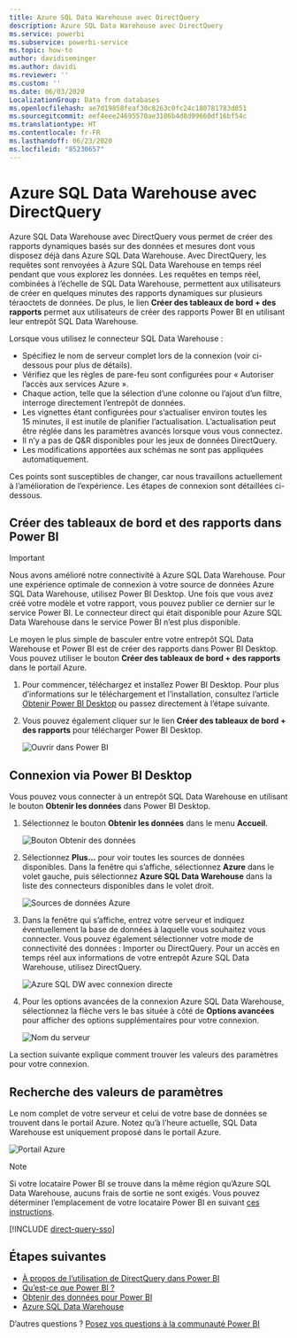 ```yaml
---
title: Azure SQL Data Warehouse avec DirectQuery
description: Azure SQL Data Warehouse avec DirectQuery
ms.service: powerbi
ms.subservice: powerbi-service
ms.topic: how-to
author: davidiseminger
ms.author: davidi
ms.reviewer: ''
ms.custom: ''
ms.date: 06/03/2020
LocalizationGroup: Data from databases
ms.openlocfilehash: ae7d19858feaf30c8263c0fc24c180781783d851
ms.sourcegitcommit: eef4eee24695570ae3186b4d8d99660df16bf54c
ms.translationtype: HT
ms.contentlocale: fr-FR
ms.lasthandoff: 06/23/2020
ms.locfileid: "85230657"
---
```

# <a name="azure-sql-data-warehouse-with-directquery"></a>Azure SQL Data Warehouse avec DirectQuery

Azure SQL Data Warehouse avec DirectQuery vous permet de créer des rapports dynamiques basés sur des données et mesures dont vous disposez déjà dans Azure SQL Data Warehouse. Avec DirectQuery, les requêtes sont renvoyées à Azure SQL Data Warehouse en temps réel pendant que vous explorez les données. Les requêtes en temps réel, combinées à l’échelle de SQL Data Warehouse, permettent aux utilisateurs de créer en quelques minutes des rapports dynamiques sur plusieurs téraoctets de données. De plus, le lien **Créer des tableaux de bord + des rapports** permet aux utilisateurs de créer des rapports Power BI en utilisant leur entrepôt SQL Data Warehouse.

Lorsque vous utilisez le connecteur SQL Data Warehouse :

* Spécifiez le nom de serveur complet lors de la connexion (voir ci-dessous pour plus de détails).
* Vérifiez que les règles de pare-feu sont configurées pour « Autoriser l’accès aux services Azure ».
* Chaque action, telle que la sélection d’une colonne ou l’ajout d’un filtre, interroge directement l’entrepôt de données.
* Les vignettes étant configurées pour s’actualiser environ toutes les 15 minutes, il est inutile de planifier l’actualisation.  L’actualisation peut être réglée dans les paramètres avancés lorsque vous vous connectez.
* Il n’y a pas de Q&R disponibles pour les jeux de données DirectQuery.
* Les modifications apportées aux schémas ne sont pas appliquées automatiquement.

Ces points sont susceptibles de changer, car nous travaillons actuellement à l’amélioration de l’expérience. Les étapes de connexion sont détaillées ci-dessous.

## <a name="build-dashboards-and-reports-in-power-bi"></a>Créer des tableaux de bord et des rapports dans Power BI

> [!Important]
> Nous avons amélioré notre connectivité à Azure SQL Data Warehouse. Pour une expérience optimale de connexion à votre source de données Azure SQL Data Warehouse, utilisez Power BI Desktop. Une fois que vous avez créé votre modèle et votre rapport, vous pouvez publier ce dernier sur le service Power BI. Le connecteur direct qui était disponible pour Azure SQL Data Warehouse dans le service Power BI n’est plus disponible.

Le moyen le plus simple de basculer entre votre entrepôt SQL Data Warehouse et Power BI est de créer des rapports dans Power BI Desktop. Vous pouvez utiliser le bouton **Créer des tableaux de bord + des rapports** dans le portail Azure.

1. Pour commencer, téléchargez et installez Power BI Desktop. Pour plus d’informations sur le téléchargement et l’installation, consultez l’article [Obtenir Power BI Desktop](../fundamentals/desktop-get-the-desktop.md) ou passez directement à l’étape suivante.

2. Vous pouvez également cliquer sur le lien **Créer des tableaux de bord + des rapports** pour télécharger Power BI Desktop.

    ![Ouvrir dans Power BI](media/service-azure-sql-data-warehouse-with-direct-connect/create-reports-01.png)


## <a name="connecting-through-power-bi-desktop"></a>Connexion via Power BI Desktop

Vous pouvez vous connecter à un entrepôt SQL Data Warehouse en utilisant le bouton **Obtenir les données** dans Power BI Desktop. 

1. Sélectionnez le bouton **Obtenir les données** dans le menu **Accueil**.  

    ![Bouton Obtenir des données](media/service-azure-sql-data-warehouse-with-direct-connect/create-reports-02.png)

2. Sélectionnez **Plus...** pour voir toutes les sources de données disponibles. Dans la fenêtre qui s’affiche, sélectionnez **Azure** dans le volet gauche, puis sélectionnez **Azure SQL Data Warehouse** dans la liste des connecteurs disponibles dans le volet droit.

    ![Sources de données Azure](media/service-azure-sql-data-warehouse-with-direct-connect/create-reports-03.png)

3. Dans la fenêtre qui s’affiche, entrez votre serveur et indiquez éventuellement la base de données à laquelle vous souhaitez vous connecter. Vous pouvez également sélectionner votre mode de connectivité des données : Importer ou DirectQuery. Pour un accès en temps réel aux informations de votre entrepôt Azure SQL Data Warehouse, utilisez DirectQuery.

    ![Azure SQL DW avec connexion directe](media/service-azure-sql-data-warehouse-with-direct-connect/create-reports-04.png)

4. Pour les options avancées de la connexion Azure SQL Data Warehouse, sélectionnez la flèche vers le bas située à côté de **Options avancées** pour afficher des options supplémentaires pour votre connexion.

    ![Nom du serveur](media/service-azure-sql-data-warehouse-with-direct-connect/create-reports-05.png)

La section suivante explique comment trouver les valeurs des paramètres pour votre connexion. 

## <a name="finding-parameter-values"></a>Recherche des valeurs de paramètres

Le nom complet de votre serveur et celui de votre base de données se trouvent dans le portail Azure. Notez qu’à l’heure actuelle, SQL Data Warehouse est uniquement proposé dans le portail Azure.

![Portail Azure](media/service-azure-sql-data-warehouse-with-direct-connect/azureportal.png)

> [!NOTE]
> Si votre locataire Power BI se trouve dans la même région qu’Azure SQL Data Warehouse, aucuns frais de sortie ne sont exigés. Vous pouvez déterminer l’emplacement de votre locataire Power BI en suivant [ces instructions](https://docs.microsoft.com/power-bi/service-admin-where-is-my-tenant-located).

[!INCLUDE [direct-query-sso](../includes/direct-query-sso.md)]

## <a name="next-steps"></a>Étapes suivantes

* [À propos de l’utilisation de DirectQuery dans Power BI](desktop-directquery-about.md)
* [Qu’est-ce que Power BI ?](../fundamentals/power-bi-overview.md)  
* [Obtenir des données pour Power BI](service-get-data.md)  
* [Azure SQL Data Warehouse](/azure/sql-data-warehouse/sql-data-warehouse-overview-what-is/)

D’autres questions ? [Posez vos questions à la communauté Power BI](https://community.powerbi.com/)
